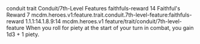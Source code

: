 <ability>
  <metadata>
    <class>conduit</class>
    <feature_type>trait</feature_type>
    <file_dpath>Conduit/7th-Level Features</file_dpath>
    <item_id>faithfuls-reward</item_id>
    <item_index>14</item_index>
    <item_name>Faithful&apos;s Reward</item_name>
    <level>7</level>
    <scc>mcdm.heroes.v1:feature.trait.conduit.7th-level-feature:faithfuls-reward</scc>
    <scdc>1.1.1:14.1.8.9:14</scdc>
    <source>mcdm.heroes.v1</source>
    <type>feature/trait/conduit/7th-level-feature</type>
  </metadata>
  <effects>
    <effect type="mundane">When you roll for piety at the start of your turn in combat, you gain 1d3 + 1 piety.</effect>
  </effects>
</ability>
